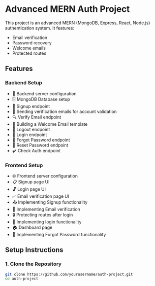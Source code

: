 # Advanced MERN Auth Project

This project is an advanced MERN (MongoDB, Express, React, Node.js) authentication system. It features:

- Email verification
- Password recovery
- Welcome emails
- Protected routes

## Features

### Backend Setup
- 🔧 Backend server configuration
- 🗄️ MongoDB Database setup
- 🔐 Signup endpoint
- 📧 Sending verification emails for account validation
- 🔍 Verify Email endpoint
- 📄 Building a Welcome Email template
- 🚪 Logout endpoint
- 🔑 Login endpoint
- 🔄 Forgot Password endpoint
- 🔁 Reset Password endpoint
- ✔️ Check Auth endpoint

### Frontend Setup
- 🌐 Frontend server configuration
- 📋 Signup page UI
- 🔓 Login page UI
- ✅ Email verification page UI
- 📤 Implementing Signup functionality
- 📧 Implementing Email verification
- 🔒 Protecting routes after login
- 🔑 Implementing login functionality
- 🏠 Dashboard page
- 🔄 Implementing Forgot Password functionality

## Setup Instructions

### 1. Clone the Repository
```bash
git clone https://github.com/yourusername/auth-project.git
cd auth-project
